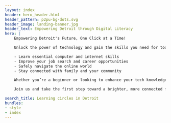 ```yaml
---
layout: index
header: hero_header.html
header_pattern: p2pu-bg-dots.svg
header_image: landing-banner.jpg
header_text: Empowering Detroit through Digital Literacy
hero: |
    Empowering Detroit's Future, One Click at a Time!

    Unlock the power of technology and gain the skills you need for today's digital world. The Digital Skills Detroit Program offers free, hands-on training to help you:

    - Learn essential computer and internet skills
    - Improve your job search and career opportunities
    - Safely navigate the online world
    - Stay connected with family and your community

    Whether you’re a beginner or looking to enhance your tech knowledge, our program provides resources and support for every skill level. Open to all Detroit residents!

    Join us and take the first step toward a brighter, more connected future. Find a learning circle below or sign up to hear about future opportunities.

search_title: Learning circles in Detroit
bundles:
- style
- index
---
```

